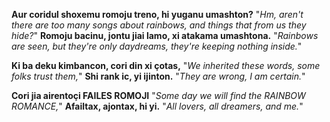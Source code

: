 **Aur coridul shoxemu romoju treno, hi yuganu umashton?**
"_Hm, aren't there are too many songs about rainbows, and things that from us they hide?_"
**Romoju bacinu, jontu jiai lamo, xi atakama umashtona.**
"_Rainbows are seen, but they're only daydreams, they're keeping nothing inside._"

**Ki ba deku kimbancon, cori din xi çotas,**
"_We inherited these words, some folks trust them,_"
**Shi rank ic, yi ijinton.**
"_They are wrong, I am certain._"

**Cori jia airentoçi FAILES ROMOJI**
"_Some day we will find the RAINBOW ROMANCE,_"
**Afailtax, ajontax, hi yi.**
"_All lovers, all dreamers, and me._"